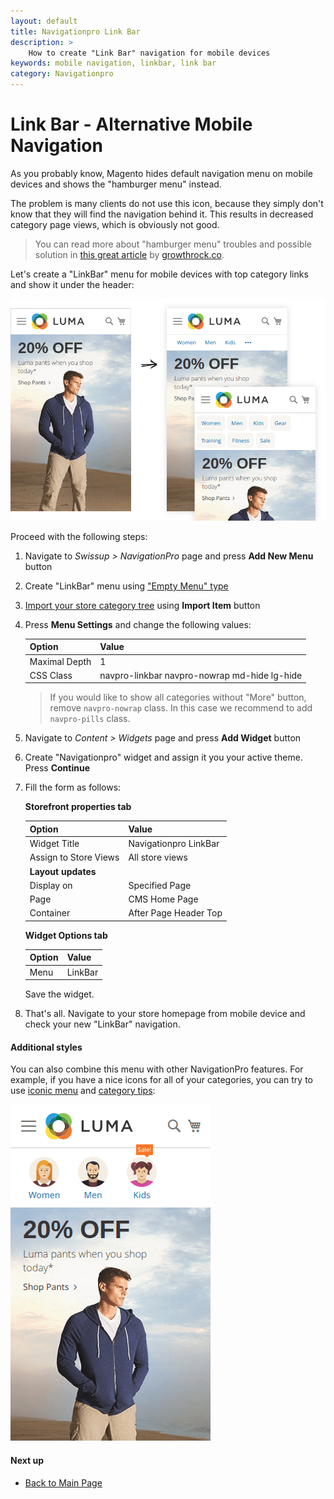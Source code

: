 ```yaml
---
layout: default
title: Navigationpro Link Bar
description: >
    How to create "Link Bar" navigation for mobile devices
keywords: mobile navigation, linkbar, link bar
category: Navigationpro
---
```


# Link Bar - Alternative Mobile Navigation

As you probably know, Magento hides default navigation menu on mobile devices
and shows the "hamburger menu" instead.

The problem is many clients do not use this icon, because they simply don't
know that they will find the navigation behind it. This results in
decreased category page views, which is obviously not good.

> You can read more about "hamburger menu" troubles and possible
> solution in [this great article][link-bar]
> by [growthrock.co](http://growthrock.co).

Let's create a "LinkBar" menu for mobile devices with top category links and
show it under the header:

![Result](/images/m2/navigationpro/use-cases/link-bar/result.png)

Proceed with the following steps:

 1. Navigate to _Swissup > NavigationPro_ page and press **Add New Menu** button
 2. Create "LinkBar" menu using ["Empty Menu" type](/m2/extensions/navigationpro/backend/menu-new/#general-settings)
 3. [Import your store category tree](/m2/extensions/navigationpro/ui/menu-items-tree/#import-item)
    using **Import Item** button
 4. Press **Menu Settings** and change the following values:

    Option          | Value
    ----------------|-------
    Maximal Depth   | 1
    CSS Class       | navpro-linkbar navpro-nowrap md-hide lg-hide

    > If you would like to show all categories without "More" button, remove
    > `navpro-nowrap` class. In this case we recommend to add `navpro-pills`
    > class.

 5. Navigate to _Content > Widgets_ page and press **Add Widget** button
 6. Create "Navigationpro" widget and assign it you your active theme. Press **Continue**
 7. Fill the form as follows:

    **Storefront properties tab**

    Option          | Value
    ----------------|------
    Widget Title    | Navigationpro LinkBar
    Assign to Store Views | All store views
    **Layout updates** |
    Display on      | Specified Page
    Page            | CMS Home Page
    Container       | After Page Header Top

    **Widget Options tab**

    Option  | Value
    --------|------
    Menu    | LinkBar

    Save the widget.

 8. That's all. Navigate to your store homepage from mobile device and check
    your new "LinkBar" navigation.

#### Additional styles

You can also combine this menu with other NavigationPro features.
For example, if you have a nice icons for all of your categories, you can try
to use [iconic menu][iconic-menu] and [category tips][category-tips]:

![LinkBar with Icons](/images/m2/navigationpro/use-cases/link-bar/iconic.png)

#### Next up

 -  [Back to Main Page](/m2/extensions/navigationpro/)

[link-bar]: http://growthrock.co/ecommerce-mobile-home-page-navigation/ "The Link Bar, an Ecommerce Mobile Homepage Navigation Alternative"
[iconic-menu]: /m2/extensions/navigationpro/use-cases/iconic-menu/ "Iconic Menu"
[category-tips]: /m2/extensions/navigationpro/use-cases/category-tips/ "Category tips (Labels)"
